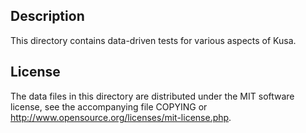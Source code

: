 Description
------------

This directory contains data-driven tests for various aspects of Kusa.

License
--------

The data files in this directory are distributed under the MIT software
license, see the accompanying file COPYING or
http://www.opensource.org/licenses/mit-license.php.

